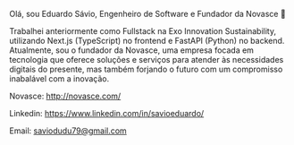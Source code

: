 Olá, sou Eduardo Sávio, Engenheiro de Software e Fundador da Novasce 👋

Trabalhei anteriormente como Fullstack na Exo Innovation Sustainability, utilizando Next.js (TypeScript) no frontend e FastAPI (Python) no backend. Atualmente, sou o fundador da Novasce, uma empresa focada em tecnologia que oferece soluções e serviços para atender às necessidades digitais do presente, mas também forjando o futuro com um compromisso inabalável com a inovação.

Novasce: http://novasce.com/

Linkedin: https://www.linkedin.com/in/savioeduardo/

Email: saviodudu79@gmail.com
